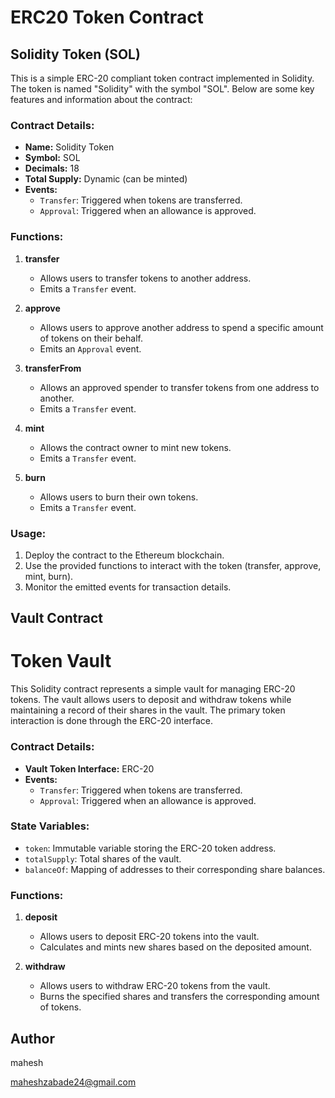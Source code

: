 # ERC20 Token Contract

## Solidity Token (SOL)

This is a simple ERC-20 compliant token contract implemented in Solidity. The token is named "Solidity" with the symbol "SOL". Below are some key features and information about the contract:

### Contract Details:

- **Name:** Solidity Token
- **Symbol:** SOL
- **Decimals:** 18
- **Total Supply:** Dynamic (can be minted)
- **Events:** 
  - `Transfer`: Triggered when tokens are transferred.
  - `Approval`: Triggered when an allowance is approved.

### Functions:

1. **transfer**
   - Allows users to transfer tokens to another address.
   - Emits a `Transfer` event.

2. **approve**
   - Allows users to approve another address to spend a specific amount of tokens on their behalf.
   - Emits an `Approval` event.

3. **transferFrom**
   - Allows an approved spender to transfer tokens from one address to another.
   - Emits a `Transfer` event.

4. **mint**
   - Allows the contract owner to mint new tokens.
   - Emits a `Transfer` event.

5. **burn**
   - Allows users to burn their own tokens.
   - Emits a `Transfer` event.

### Usage:

1. Deploy the contract to the Ethereum blockchain.
2. Use the provided functions to interact with the token (transfer, approve, mint, burn).
3. Monitor the emitted events for transaction details.

## Vault Contract

# Token Vault

This Solidity contract represents a simple vault for managing ERC-20 tokens. The vault allows users to deposit and withdraw tokens while maintaining a record of their shares in the vault. The primary token interaction is done through the ERC-20 interface.

### Contract Details:

- **Vault Token Interface:** ERC-20
- **Events:**
  - `Transfer`: Triggered when tokens are transferred.
  - `Approval`: Triggered when an allowance is approved.

### State Variables:

- `token`: Immutable variable storing the ERC-20 token address.
- `totalSupply`: Total shares of the vault.
- `balanceOf`: Mapping of addresses to their corresponding share balances.

### Functions:

1. **deposit**
   - Allows users to deposit ERC-20 tokens into the vault.
   - Calculates and mints new shares based on the deposited amount.

2. **withdraw**
   - Allows users to withdraw ERC-20 tokens from the vault.
   - Burns the specified shares and transfers the corresponding amount of tokens.

## Author

mahesh

maheshzabade24@gmail.com

